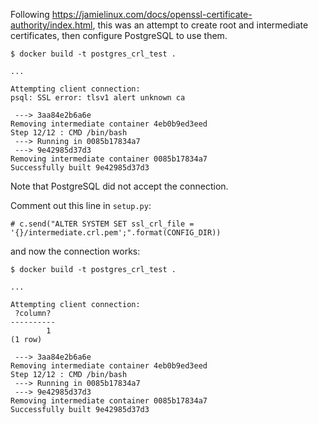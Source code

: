 Following https://jamielinux.com/docs/openssl-certificate-authority/index.html,
this was an attempt to create root and intermediate certificates, then
configure PostgreSQL to use them.

```
$ docker build -t postgres_crl_test .
```

```
...

Attempting client connection:
psql: SSL error: tlsv1 alert unknown ca

 ---> 3aa84e2b6a6e
Removing intermediate container 4eb0b9ed3eed
Step 12/12 : CMD /bin/bash
 ---> Running in 0085b17834a7
 ---> 9e42985d37d3
Removing intermediate container 0085b17834a7
Successfully built 9e42985d37d3

```

Note that PostgreSQL did not accept the connection.

Comment out this line in `setup.py`:
```
# c.send("ALTER SYSTEM SET ssl_crl_file = '{}/intermediate.crl.pem';".format(CONFIG_DIR))
```

and now the connection works:

```
$ docker build -t postgres_crl_test .
```

```
...

Attempting client connection:
 ?column? 
----------
        1
(1 row)

 ---> 3aa84e2b6a6e
Removing intermediate container 4eb0b9ed3eed
Step 12/12 : CMD /bin/bash
 ---> Running in 0085b17834a7
 ---> 9e42985d37d3
Removing intermediate container 0085b17834a7
Successfully built 9e42985d37d3

```